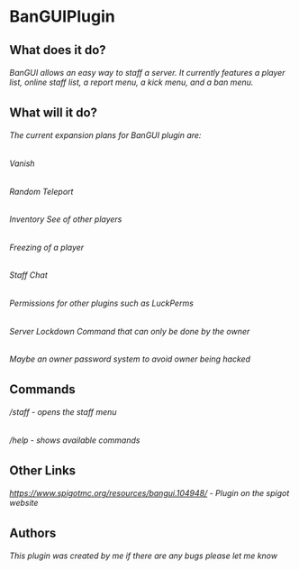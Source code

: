 # BanGUIPlugin
## What does it do?

###### BanGUI allows an easy way to staff a server. It currently features a player list, online staff list, a report menu, a kick menu, and a ban menu.

## What will it do?

###### The current expansion plans for BanGUI plugin are:

###### Vanish
###### Random Teleport
###### Inventory See of other players
###### Freezing of a player
###### Staff Chat
###### Permissions for other plugins such as LuckPerms
###### Server Lockdown Command that can only be done by the owner

###### Maybe an owner password system to avoid owner being hacked

## Commands

###### /staff - opens the staff menu
###### /help - shows available commands

## Other Links

###### https://www.spigotmc.org/resources/bangui.104948/ - Plugin on the spigot website

## Authors

###### This plugin was created by me if there are any bugs please let me know

